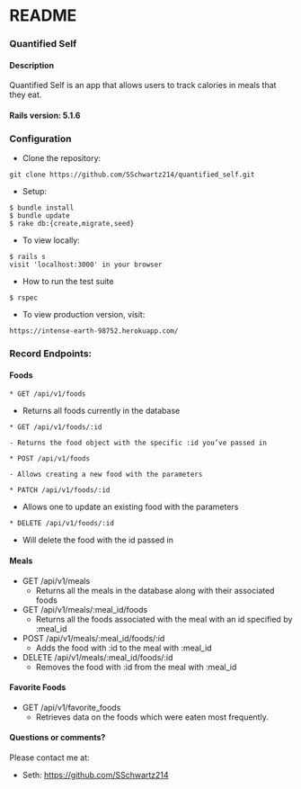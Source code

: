 # README

### Quantified Self

#### Description

Quantified Self is an app that allows users to track calories in meals that they eat.


#### Rails version: 5.1.6

### Configuration

* Clone the repository:
```
git clone https://github.com/SSchwartz214/quantified_self.git
```

* Setup:
```
$ bundle install
$ bundle update
$ rake db:{create,migrate,seed}
```

* To view locally:
```
$ rails s
visit 'localhost:3000' in your browser
```

* How to run the test suite
```
$ rspec
```

* To view production version, visit:
```
https://intense-earth-98752.herokuapp.com/
```

### Record Endpoints:

#### Foods
```
* GET /api/v1/foods
```
   * Returns all foods currently in the database
```
* GET /api/v1/foods/:id
```

    - Returns the food object with the specific :id you’ve passed in
```
* POST /api/v1/foods
```
    - Allows creating a new food with the parameters
```
* PATCH /api/v1/foods/:id
```
  - Allows one to update an existing food with the parameters
```
* DELETE /api/v1/foods/:id
```
  - Will delete the food with the id passed in

#### Meals
* GET /api/v1/meals
    - Returns all the meals in the database along with their associated foods
* GET /api/v1/meals/:meal_id/foods
    - Returns all the foods associated with the meal with an id specified by :meal_id
* POST /api/v1/meals/:meal_id/foods/:id
    - Adds the food with :id to the meal with :meal_id
* DELETE /api/v1/meals/:meal_id/foods/:id
    - Removes the food with :id from the meal with :meal_id

#### Favorite Foods
* GET /api/v1/favorite_foods
  - Retrieves data on the foods which were eaten most frequently.

#### Questions or comments?

Please contact me at:

* Seth: https://github.com/SSchwartz214
